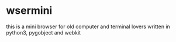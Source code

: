 # wsermini
this is a mini browser for old computer and terminal lovers written in python3, pygobject and webkit
